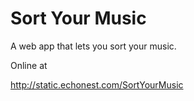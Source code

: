 
# Sort Your Music

A web app that lets you sort your music.

Online at

http://static.echonest.com/SortYourMusic
